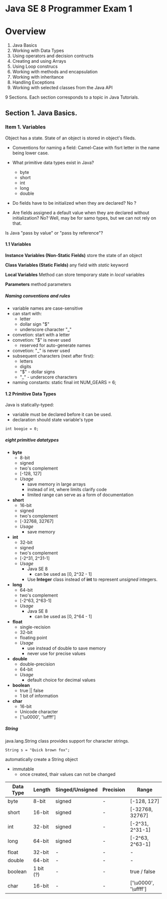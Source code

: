 # Java SE 8 Programmer Exam 1

# Overview

1. Java Basics
2. Working with Data Types
3. Using operators and decision contructs
4. Creating and using Arrays
5. Using Loop construcs
6. Working with methods and encapsulation
7. Working with inheritance
8. Handling Exceptions
9. Working with selected classes from the Java API

9 Sections.
Each section corresponds to a topic in Java Tutorials.

## Section 1. Java Basics.

### Item 1. Variables

Object has a state.
State of an object is stored in object's fileds.

- Conventions for naming a field:
Camel-Case with fisrt letter in the name being lower case.

- What primitive data types exist in Java?
	- byte
	- short
	- int
	- long
	- double

- Do fields have to be initialized when they are declared?
No ?

- Are fields assigned a default value when they are declared without initialization?
No?
Well, may be for samo types, but we can not rely on that.

Is Java "pass by value" or "pass by reference"?

#### 1.1 Variables

**Instance Variables (Non-Static Fields)**
store the state of an object

**Class Variables (Static Fields)**
any field with *static* keyword

**Local Variables**
Method  can store temporary state in *local* variables

**Parameters**
method parameters

##### Naming conventions and rules

- variable names are case-sensitive
- can start with:
	- letter
	- dollar sign "$"
	- underscore character "_"
- convetion: start with a letter
- convetion: "$" is never used
	- reserved for auto-generate names
- convetion: "_" is never used
- subsequent characters (next after first):
	- letters
	- digits
	- "$" - dollar signs
	- "_" - underscore characters
- naming constants:
	static final int NUM_GEARS = 6;

#### 1.2 Primitive Data Types

Java is statically-typed:
- variable must be declared before it can be used.
- declaration should state variable's type
```
int boogie = 0;
```

##### eight primitive datatypes

- **byte**
	- 8-bit
	- signed
	- two's complement
	- [-128, 127]
	- *Usage*
		- save memory in large arrays
		- instead of int, where limits clarify code
		- limited range can serve as a form of documentation
- **short**
	- 16-bit
	- signed
	- two's complement
	- [-32768, 32767]
	- *Usage*
		- save memory
- **int**
	- 32-bit
	- signed
	- two's complement
	- [-2^31, 2^31-1]
	- *Usage*
		- Java SE 8
			- can be used as [0, 2^32 - 1]
		- Use **Integer** class instead of **int** to represent _unsigned_ integers.
- **long**
	- 64-bit
	- two's  complement
	- [-2^63, 2^63-1]
	- *Usage*
		- Java SE 8
			- can be used as [0, 2^64 - 1]
- **float**
	- single-recision
	- 32-bit
	- floating point
	- *Usage*
		- use instead of double to save memory
		- never use for precise values
- **double**
	- double-precision
	- 64-bit
	- *Usage*
		- default choice for decimal values
- **boolean**
	- true || false
	- 1 bit of information
- **char**
	- 16-bit
	- Unicode character
	- ['\u0000', '\uffff']

##### String

java.lang.String class provides support for character strings.
```
String s = "Quick brown fox";
```
automatically create a String object

- immutable
	- once created, thair values can not be changed

Data Type | Length | Singed/Unsigned | Precision | Range
--------- | ------ | --------------- | --------- | -----
byte | 8-bit | signed | - | [-128, 127]
short | 16-bit | signed | - | [-32768, 32767]
int | 32-bit | signed | - | [-2^31, 2^31-1]
long | 64-bit | signed | - | [-2^63, 2^63-1]
float | 32-bit | - | - | -
double | 64-bit | - | - | -
boolean | 1 bit (?) | - | - | true / false
char | 16-bit | - | - | ['\u0000', '\uffff']
